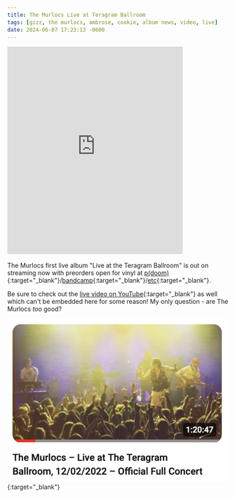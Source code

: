 ```yaml
---
title: The Murlocs Live at Teragram Ballroom
tags: [gizz, the murlocs, ambrose, cookie, album news, video, live]
date: 2024-06-07 17:23:13 -0600
---
```

<iframe loading="lazy" style="border: 0; width: 400px; height: 472px;" src="https://bandcamp.com/EmbeddedPlayer/album=2284603379/size=large/bgcol=ffffff/linkcol=0687f5/artwork=small/transparent=true/"></iframe>

The Murlocs first live album "Live at the Teragram Ballroom" is out on streaming now with preorders open for vinyl at [p(doom)](https://pdoomrecords.com/products/live-at-the-teragram-ballroom){:target="_blank"}/[bandcamp](https://themurlocs.bandcamp.com/album/live-at-teragram-ballroom){:target="_blank"}/[etc](https://atorecords-ffm.com/live-teragram){:target="_blank"}.

Be sure to check out the [live video on YouTube](https://www.youtube.com/watch?v=H9P_k0zVq0M){:target="_blank"} as well which can't be embedded here for some reason! My only question - are The Murlocs _too_ good?

[![link to the murlocs live at teragram ballroom youtube video](/assets/img/news/murlocs-teragram-ballroom.jpg)](https://www.youtube.com/watch?v=H9P_k0zVq0M){:target="_blank"}
